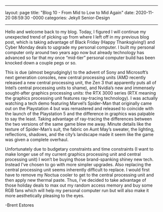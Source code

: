 ___

layout: page
title: "Blog 10 - From Mid to Low to Mid Again"
date: 2020-11-20 08:59:30 -0000
categories: Jekyll Senior-Design

___

 Hello and welcome back to my blog. Today, I figured I will continue my unexpected trend of picking up from where I left off in my previous blog post, which is taking advantage of Black Friday (Happy Thanksgiving!) and Cyber Monday deals to upgrade my personal computer. I built my personal computer only around two years ago now but already technology has advanced so far that my once “mid-tier” personal computer build has been knocked down a couple pegs or so. 

 This is due (almost begrudgingly) to the advent of Sony and Microsoft’s next generation consoles, new central processing units (AMD recently released a new central processing unit, the Zen 3 that apparently puts all of Intel’s central processing units to shame), and Nvidia’s new and immensely sought-after graphics processing units: the RTX 3000 series (RTX meaning the graphics processing unit features ray-tracing technology). I was actually watching a tech demo featuring Marvel’s Spider-Man that originally came out on the Playstation 4 but was remastered and released to coincide with the launch of the Playstation 5 and the difference in graphics was palpable to say the least. Taking advantage of ray-tracing the differences between the two versions of the same game blew me away. Minute details like the texture of Spider-Man’s suit, the fabric on Aunt May’s sweater, the lighting, reflections, shadows, and the city’s landscape made it seem like the game was given a complete overhaul.

  Unfortunately due to budgetary constraints and time constraints (I want to make longer use of my current graphics processing unit and central processing unit) I won’t be buying those brand-spanking shiney new tech. Instead I’ve chosen to go with more simpler upgrades. Also replacing the central processing unit seems inherently difficult to replace. I would first have to remove my Noctua cooler to get to the central processing unit and then apply new thermal paste. Thus, I’ve decided to take advantage of those holiday deals to max out my random access memory and buy some RGB fans which will help my personal computer run but will also make it more aesthetically pleasing to the eyes. 

 -Brent Estores
